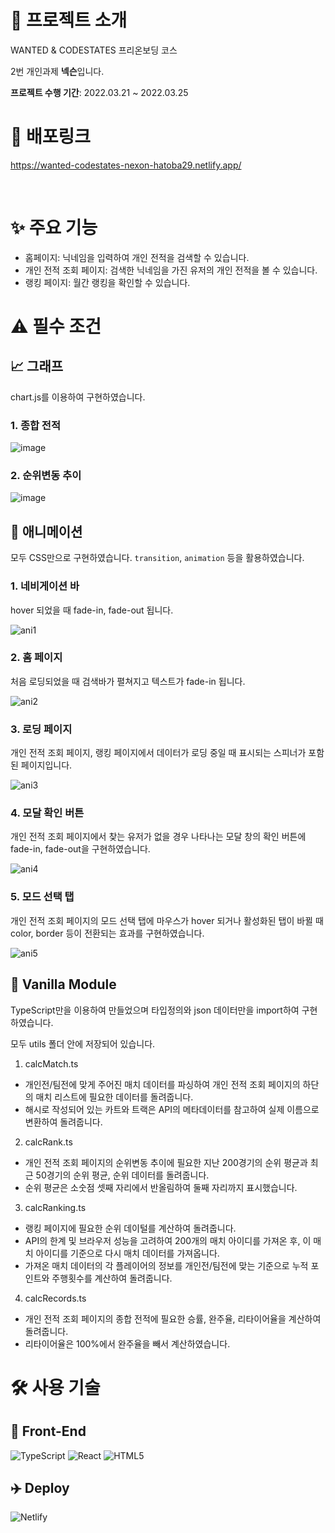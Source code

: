 # 📑 프로젝트 소개

WANTED & CODESTATES 프리온보딩 코스

2번 개인과제 **넥슨**입니다.

**프로젝트 수행 기간**: 2022.03.21 ~ 2022.03.25

# 🚀 배포링크

https://wanted-codestates-nexon-hatoba29.netlify.app/

<br>

# ✨ 주요 기능

- 홈페이지: 닉네임을 입력하여 개인 전적을 검색할 수 있습니다.
- 개인 전적 조회 페이지: 검색한 닉네임을 가진 유저의 개인 전적을 볼 수 있습니다.
- 랭킹 페이지: 월간 랭킹을 확인할 수 있습니다.

# ⚠️ 필수 조건

## 📈 그래프

chart.js를 이용하여 구현하였습니다.

### 1. 종합 전적
![image](https://user-images.githubusercontent.com/48685836/160138969-0ee3d554-b106-4ae5-b4a4-ffb875b24c08.png)

### 2. 순위변동 추이
![image](https://user-images.githubusercontent.com/48685836/160139136-7495955e-1550-43fc-9b8b-23d2c6960533.png)

## 🏃 애니메이션

모두 CSS만으로 구현하였습니다. `transition`, `animation` 등을 활용하였습니다.

### 1. 네비게이션 바

hover 되었을 때 fade-in, fade-out 됩니다.

![ani1](https://user-images.githubusercontent.com/48685836/160142409-180c2f11-8d0c-486f-af4f-6d692bd8096c.gif)

### 2. 홈 페이지

처음 로딩되었을 때 검색바가 펼쳐지고 텍스트가 fade-in 됩니다.

![ani2](https://user-images.githubusercontent.com/48685836/160142958-8f4f4bbf-75bf-478a-9ba2-88ba93c6d575.gif)

### 3. 로딩 페이지

개인 전적 조회 페이지, 랭킹 페이지에서 데이터가 로딩 중일 때 표시되는 스피너가 포함된 페이지입니다.

![ani3](https://user-images.githubusercontent.com/48685836/160143908-126a3a3c-2cdd-4c37-befd-4dae99789d99.gif)

### 4. 모달 확인 버튼

개인 전적 조회 페이지에서 찾는 유저가 없을 경우 나타나는 모달 창의 확인 버튼에 fade-in, fade-out을 구현하였습니다.

![ani4](https://user-images.githubusercontent.com/48685836/160144528-baec040d-f2ce-452e-941c-bb8b5d6dffcb.gif)

### 5. 모드 선택 탭

개인 전적 조회 페이지의 모드 선택 탭에 마우스가 hover 되거나 활성화된 탭이 바뀔 때 color, border 등이 전환되는 효과를 구현하였습니다.

![ani5](https://user-images.githubusercontent.com/48685836/160144716-a7cd90d3-34e4-47d4-b8d8-f532f6be24c3.gif)



## 🧱 Vanilla Module

TypeScript만을 이용하여 만들었으며 타입정의와 json 데이터만을 import하여 구현하였습니다.

모두 utils 폴더 안에 저장되어 있습니다.

1. calcMatch.ts
  - 개인전/팀전에 맞게 주어진 매치 데이터를 파싱하여 개인 전적 조회 페이지의 하단의 매치 리스트에 필요한 데이터를 돌려줍니다.
  - 해시로 작성되어 있는 카트와 트랙은 API의 메타데이터를 참고하여 실제 이름으로 변환하여 돌려줍니다.
2. calcRank.ts
  - 개인 전적 조회 페이지의 순위변동 추이에 필요한 지난 200경기의 순위 평균과 최근 50경기의 순위 평균, 순위 데이터를 돌려줍니다.
  - 순위 평균은 소숫점 셋째 자리에서 반올림하여 둘째 자리까지 표시했습니다.
3. calcRanking.ts
  - 랭킹 페이지에 필요한 순위 데이털를 계산하여 돌려줍니다.
  - API의 한계 및 브라우저 성능을 고려하여 200개의 매치 아이디를 가져온 후, 이 매치 아이디를 기준으로 다시 매치 데이터를 가져옵니다.
  - 가져온 매치 데이터의 각 플레이어의 정보를 개인전/팀전에 맞는 기준으로 누적 포인트와 주행횟수를 계산하여 돌려줍니다.
4. calcRecords.ts
  - 개인 전적 조회 페이지의 종합 전적에 필요한 승률, 완주율, 리타이어율을 계산하여 돌려줍니다.
  - 리타이어율은 100%에서 완주율을 빼서 계산하였습니다.

# 🛠 사용 기술

## 📐 Front-End

![TypeScript](https://img.shields.io/badge/typescript-%23377ac4.svg?style=for-the-badge&logo=typescript&logoColor=%23ffffff)
![React](https://img.shields.io/badge/react-%2320232a.svg?style=for-the-badge&logo=react&logoColor=%2361DAFB)
![HTML5](https://img.shields.io/badge/html5-%23E34F26.svg?style=for-the-badge&logo=html5&logoColor=white)

## ✈️ Deploy

![Netlify](https://img.shields.io/badge/netlify-%23000000.svg?style=for-the-badge&logo=netlify&logoColor=#00C7B7)
